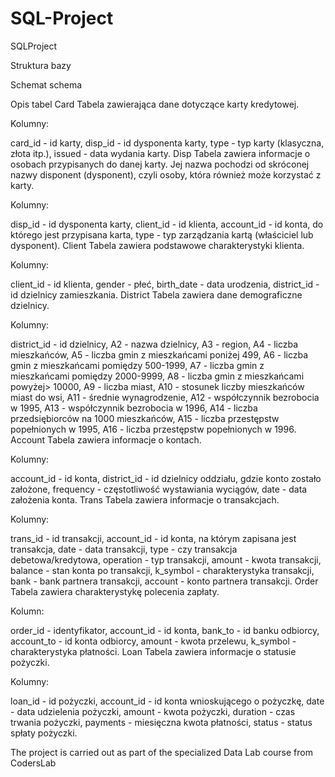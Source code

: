 # SQL-Project
SQLProject

Struktura bazy

Schemat
schema

Opis tabel
Card
Tabela zawierająca dane dotyczące karty kredytowej.

Kolumny:

card_id - id karty,
disp_id - id dysponenta karty,
type - typ karty (klasyczna, złota itp.),
issued - data wydania karty.
Disp
Tabela zawiera informacje o osobach przypisanych do danej karty. Jej nazwa pochodzi od skróconej nazwy disponent (dysponent), czyli osoby, która również może korzystać z karty.

Kolumny:

disp_id - id dysponenta karty,
client_id - id klienta,
account_id - id konta, do którego jest przypisana karta,
type - typ zarządzania kartą (właściciel lub dysponent).
Client
Tabela zawiera podstawowe charakterystyki klienta.

Kolumny:

client_id - id klienta,
gender - płeć,
birth_date - data urodzenia,
district_id - id dzielnicy zamieszkania.
District
Tabela zawiera dane demograficzne dzielnicy.

Kolumny:

district_id - id dzielnicy,
A2 - nazwa dzielnicy,
A3 - region,
A4 - liczba mieszkańców,
A5 - liczba gmin z mieszkańcami poniżej 499,
A6 - liczba gmin z mieszkańcami pomiędzy 500-1999,
A7 - liczba gmin z mieszkańcami pomiędzy 2000-9999,
A8 - liczba gmin z mieszkańcami powyżej> 10000,
A9 - liczba miast,
A10 - stosunek liczby mieszkańców miast do wsi,
A11 - średnie wynagrodzenie,
A12 - współczynnik bezrobocia w 1995,
A13 - współczynnik bezrobocia w 1996,
A14 - liczba przedsiębiorców na 1000 mieszkańców,
A15 - liczba przestępstw popełnionych w 1995,
A16 - liczba przestępstw popełnionych w 1996.
Account
Tabela zawiera informacje o kontach.

Kolumny:

account_id - id konta,
district_id - id dzielnicy oddziału, gdzie konto zostało założone,
frequency - częstotliwość wystawiania wyciągów,
date - data założenia konta.
Trans
Tabela zawiera informacje o transakcjach.

Kolumny:

trans_id - id transakcji,
account_id - id konta, na którym zapisana jest transakcja,
date - data transakcji,
type - czy transakcja debetowa/kredytowa,
operation - typ transakcji,
amount - kwota transakcji,
balance - stan konta po transakcji,
k_symbol - charakterystyka transakcji,
bank - bank partnera transakcji,
account - konto partnera transakcji.
Order
Tabela zawiera charakterystykę polecenia zapłaty.

Kolumn:

order_id - identyfikator,
account_id - id konta,
bank_to - id banku odbiorcy,
account_to - id konta odbiorcy,
amount - kwota przelewu,
k_symbol - charakterystyka płatności.
Loan
Tabela zawiera informacje o statusie pożyczki.

Kolumny:

loan_id - id pożyczki,
account_id - id konta wnioskującego o pożyczkę,
date - data udzielenia pożyczki,
amount - kwota pożyczki,
duration - czas trwania pożyczki,
payments - miesięczna kwota płatności,
status - status spłaty pożyczki.

The project is carried out as part of the specialized Data Lab course from CodersLab

